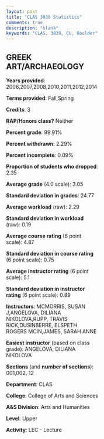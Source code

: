 ```yaml
---
layout: post
title: "CLAS 3039 Statistics"
comments: true
description: "blank"
keywords: "CLAS, 3039, CU, Boulder"
--- 
```

<head>
<script src="https://ajax.googleapis.com/ajax/libs/jquery/2.1.3/jquery.min.js"></script>
<script src="https://dl.dropboxusercontent.com/s/pc42nxpaw1ea4o9/highcharts.js?dl=0"></script>
<!-- <script src="../assets/js/highcharts.js"></script> -->
<style type="text/css">@font-face {
	font-family: "Bebas Neue";
	src: url(https://www.filehosting.org/file/details/544349/BebasNeue%20Regular.otf) format("opentype");
	}
	h1.Bebas { 
		font-family: "Bebas Neue", Verdana, Tahoma;
	}
</style>
</head>
<body>
	<div id="container" style="float: right; width: 45%; height: 88%; margin-left: 2.5%; margin-right: 2.5%;"></div>
	<script language="JavaScript">
		$(document).ready(function() {
		var chart = {type: 'column'};
		var title = {text: 'Grade Distribution'};
		var xAxis = {categories: ['A','B','C','D','F'],crosshair: true};
		var yAxis = {min: 0,title: {text: 'Percentage'}};
		var tooltip = {headerFormat: '<center><b><span style="font-size:20px">{point.key}</span></b></center>',
		               pointFormat: '<td style="padding:0"><b>{point.y:.1f}%</b></td>',
		               footerFormat: '</table>',shared: true,useHTML: true};
		var plotOptions = {column: {pointPadding: 0.0,borderWidth: 0}};  
		var credits = {enabled: false};var series= [{name: 'Percent',data: [36.42,44.42,13.83,2.92,2.41,]}];
		var json = {};
		json.chart = chart;
		json.title = title;
		json.tooltip = tooltip;
		json.xAxis = xAxis;
		json.yAxis = yAxis;  
		json.series = series;
		json.plotOptions = plotOptions;  
		json.credits = credits;
		$('#container').highcharts(json);
	});
	</script>
</body>
			   
## GREEK ART/ARCHAEOLOGY

**Years provided**: 2006,2007,2008,2010,2011,2012,2014

**Terms provided**: Fall,Spring

**Credits**: 3

**RAP/Honors class?** Neither

**Percent grade**: 99.91%

**Percent withdrawn**: 2.29%

**Percent incomplete**: 0.09%

**Proportion of students who dropped**: 2.35

**Average grade** (4.0 scale): 3.05

**Standard deviation in grades**: 24.77

**Average workload** (raw): 2.29

**Standard deviation in workload** (raw): 0.19

**Average course rating** (6 point scale): 4.87

**Standard deviation in course rating** (6 point scale): 0.75

**Average instructor rating** (6 point scale): 5.1

**Standard deviation in instructor rating** (6 point scale): 0.89

**Instructors**: MCMORRIS, SUSAN J,ANGELOVA, DILIANA NIKOLOVA,RUPP, TRAVIS RICK,DUSINBERRE, ELSPETH ROGERS MCIN,JAMES, SARAH ANNE

**Easiest instructor** (based on class grade): ANGELOVA, DILIANA NIKOLOVA

**Sections** (and **number of sections**): 001,002, 12

**Department**: CLAS

**College**: College of Arts and Sciences

**A&S Division**: Arts and Humanities

**Level**: Upper

**Activity**: LEC - Lecture